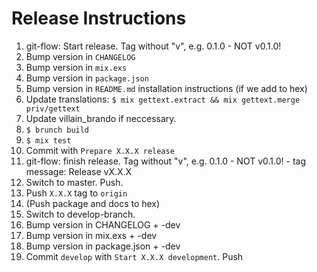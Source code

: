 # Release Instructions

  1. git-flow: Start release. Tag without "v", e.g. 0.1.0 - NOT v0.1.0!
  2. Bump version in `CHANGELOG`
  3. Bump version in `mix.exs`
  4. Bump version in `package.json`
  5. Bump version in `README.md` installation instructions (if we add to hex)
  6. Update translations:
     `$ mix gettext.extract && mix gettext.merge priv/gettext`
  7. Update villain_brando if neccessary.
  8. `$ brunch build`
  9. `$ mix test`
  10. Commit with `Prepare X.X.X release`
  11. git-flow: finish release. Tag without "v", e.g. 0.1.0 - NOT v0.1.0!
     - tag message: Release vX.X.X
  12. Switch to master. Push.
  13. Push `X.X.X` tag to `origin`
  14. (Push package and docs to hex)
  15. Switch to develop-branch.
  16. Bump version in CHANGELOG + -dev
  17. Bump version in mix.exs + -dev
  18. Bump version in package.json + -dev  
  19. Commit `develop` with `Start X.X.X development`. Push
